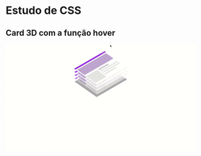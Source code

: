 # Estudo de CSS 
## Card 3D com a função hover

![Card_3d](https://github.com/tecStudent/card3d_css/blob/master/Card3D_css.gif)

